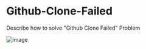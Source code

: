 # Github-Clone-Failed
Describe how to solve "Github Clone Failed" Problem


![image](https://github.com/user-attachments/assets/c66ddad1-c669-4c70-b7a5-04f685be1750)
